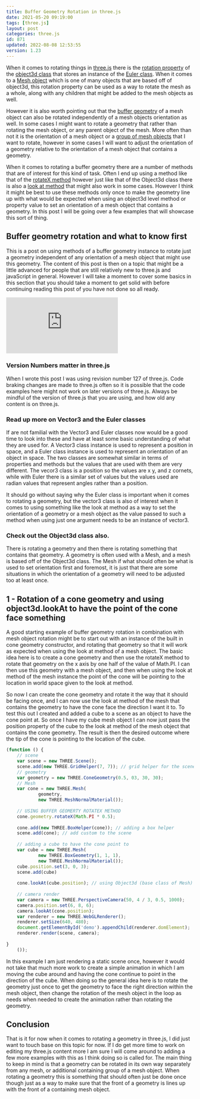 ```yaml
---
title: Buffer Geometry Rotation in three.js
date: 2021-05-20 09:19:00
tags: [three.js]
layout: post
categories: three.js
id: 871
updated: 2022-08-08 12:53:55
version: 1.23
---
```


When it comes to rotating things in [three.js](https://threejs.org/docs/#manual/en/introduction/Creating-a-scene) there is the [rotation property](/2022/04/08/threejs-object3d-rotation/) of the [object3d class](/2018/04/23/threejs-object3d/) that stores an instance of the [Euler class](/2021/04/28/threejs-euler/). When it comes to a [Mesh object](/2018/05/04/threejs-mesh/) which is one of many objects that are based off of object3d, this rotation property can be used as a way to rotate the mesh as a whole, along with any children that might be added to the mesh objects as well. 

However it is also worth pointing out that the [buffer geometry](/2021/04/22/threejs-buffer-geometry/) of a mesh object can also be rotated independently of a mesh objects orientation as well. In some cases I might want to rotate a geometry that rather than rotating the mesh object, or any parent object of the mesh. More often than not it is the orientation of a mesh object or a [group of mesh objects](/2018/05/16/threejs-grouping-mesh-objects/) that I want to rotate, however in some cases I will want to adjust the orientation of a geometry relative to the orientation of a mesh object that contains a geometry.

When it comes to rotating a buffer geometry there are a number of methods that are of interest for this kind of task. Often I end up using a method like that of the [rotateX method](https://threejs.org/docs/#api/en/core/BufferGeometry.rotateX) however just like that of the Object3d class there is also a [look at method](https://threejs.org/docs/#api/en/core/BufferGeometry.lookAt) that might also work in some cases. However I think it might be best to use these methods only once to make the geometry line up with what would be expected when using an object3d level method or property value to set an orientation of a mesh object that contains a geometry. In this post I will be going over a few examples that will showcase this sort of thing.

<!-- more -->

## Buffer geometry rotation and what to know first

This is a post on using methods of a buffer geometry instance to rotate just a geometry independent of any orientation of a mesh object that might use this geometry. The content of this post is then on a topic that might be a little advanced for people that are still relatively new to three.js and javaScript in general. However I will take a moment to cover some basics in this section that you should take a moment to get solid with before continuing reading this post of you have not done so all ready.

<iframe class="youtube_video" src="https://www.youtube.com/embed/65N2KLaBSUQ" title="YouTube video player" frameborder="0" allow="accelerometer; autoplay; clipboard-write; encrypted-media; gyroscope; picture-in-picture" allowfullscreen></iframe>


### Version Numbers matter in three.js

When I wrote this post I was using revision number 127 of three.js. Code braking changes are made to three.js often so it is possible that the code examples here might not work on later versions of three.js. Always be mindful of the version of three.js that you are using, and how old any content is on three.js.

### Read up more on Vector3 and the Euler classes

If are not familial with the Vector3 and Euler classes now would be a good time to look into these and have at least some basic understanding of what they are used for. A Vector3 class instance is used to represent a position in space, and a Euler class instance is used to represent an orientation of an object in space. The two classes are somewhat similar in terms of properties and methods but the values that are used with them are very different. The vecor3 class is a position so the values are x y, and z cornets, while with Euler there is a similar set of values but the values used are radian values that represent angles rather than a position.

It should go without saying why the Euler class is important when it comes to rotating a geometry, but the vector3 class is also of interest when it comes to using something like the look at method as a way to set the orientation of a geometry or a mesh object as the value passed to such a method when using just one argument needs to be an instance of vector3.

### Check out the Object3d class also.

There is rotating a geometry and then there is rotating something that contains that geometry. A geometry is often used with a Mesh, and a mesh is based off of the Object3d class. The Mesh if what should often be what is used to set orientation first and foremost, it is just that there are some situations in which the orientation of a geometry will need to be adjusted too at least once.

## 1 - Rotation of a cone geometry and using object3d.lookAt to have the point of the cone face something

A good starting example of buffer geometry rotation in combination with mesh object rotation might be to start out with an instance of the built in cone geometry constructor, and rotating that geometry so that it will work as expected when using the look at method of a mesh object. The basic idea here is to create a cone geometry and then use the rotateX method to rotate that geometry on the x axis by one half of the value of Math.PI. I can then use this geometry with a mesh object, and then when using the look at method of the mesh instance the point of the cone will be pointing to the location in world space given to the look at method.

So now I can create the cone geometry and rotate it the way that it should be facing once, and I can now use the look at method of the mesh that contains the geometry to have the cone face the direction I want it to. To test this out I created and added a cube to a scene as an object to have the cone point at. So once I have my cube mesh object I can now just pass the position property of the cube to the look at method of the mesh object that contains the cone geometry. The result is then the desired outcome where the tip of the cone is pointing to the location of the cube.

```js
(function () {
    // scene
    var scene = new THREE.Scene();
    scene.add(new THREE.GridHelper(7, 7)); // grid helper for the scene
    // geometry
    var geometry = new THREE.ConeGeometry(0.5, 03, 30, 30);
    // Mesh
    var cone = new THREE.Mesh(
            geometry,
            new THREE.MeshNormalMaterial());
 
    // USING BUFFER GEOMERTY ROTATEX METHOD
    cone.geometry.rotateX(Math.PI * 0.5);
 
    cone.add(new THREE.BoxHelper(cone)); // adding a box helper
    scene.add(cone); // add custom to the scene
 
    // adding a cube to have the cone point to
    var cube = new THREE.Mesh(
            new THREE.BoxGeometry(1, 1, 1),
            new THREE.MeshNormalMaterial());
    cube.position.set(3, 0, 3);
    scene.add(cube)
 
    cone.lookAt(cube.position); // using Object3d (base class of Mesh) lookAt
 
    // camera render
    var camera = new THREE.PerspectiveCamera(50, 4 / 3, 0.5, 1000);
    camera.position.set(6, 8, 6);
    camera.lookAt(cone.position);
    var renderer = new THREE.WebGLRenderer();
    renderer.setSize(640, 480);
    document.getElementById('demo').appendChild(renderer.domElement);
    renderer.render(scene, camera);
 
}
    ());
```

In this example I am just rendering a static scene once, however it would not take that much more work to create a simple animation in which I am moving the cube around and having the cone continue to point in the direction of the cube. When doing so the general idea here is to rotate the geometry just once to get the geometry to face the right direction within the mesh object, then change the rotation of the mesh object in the loop as needs when needed to create the animation rather than rotating the geometry.

## Conclusion

That is it for now when it comes to rotating a geometry in three.js, I did just want to touch base on this topic for now. If I do get more time to work on editing my three.js content more I am sure I will come around to adding a few more examples with this as I think doing so is called for. The main thing to keep in mind is that a geometry can be rotated in its own way separately from any mesh, or additional containing group of a mesh object. When rotating a geometry this is something that should often just be done once though just as a way to make sure that the front of a geometry is lines up with the front of a containing mesh object.

